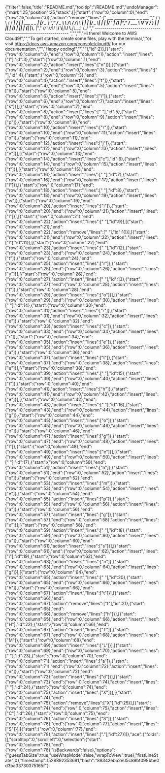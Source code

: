 {"filter":false,"title":"README.md","tooltip":"/README.md","undoManager":{"mark":25,"position":25,"stack":[[{"start":{"row":0,"column":0},"end":{"row":15,"column":0},"action":"remove","lines":["         ___        ______     ____ _                 _  ___  ","        / \\ \\      / / ___|   / ___| | ___  _   _  __| |/ _ \\ ","       / _ \\ \\ /\\ / /\\___ \\  | |   | |/ _ \\| | | |/ _` | (_) |","      / ___ \\ V  V /  ___) | | |___| | (_) | |_| | (_| |\\__, |","     /_/   \\_\\_/\\_/  |____/   \\____|_|\\___/ \\__,_|\\__,_|  /_/ "," ----------------------------------------------------------------- ","","","Hi there! Welcome to AWS Cloud9!","","To get started, create some files, play with the terminal,","or visit https://docs.aws.amazon.com/console/cloud9/ for our documentation.","","Happy coding!","",""],"id":2}],[{"start":{"row":0,"column":0},"end":{"row":0,"column":1},"action":"insert","lines":["I"],"id":3},{"start":{"row":0,"column":1},"end":{"row":0,"column":2},"action":"insert","lines":["n"]}],[{"start":{"row":0,"column":2},"end":{"row":0,"column":3},"action":"insert","lines":[" "],"id":4},{"start":{"row":0,"column":3},"end":{"row":0,"column":4},"action":"insert","lines":["t"]},{"start":{"row":0,"column":4},"end":{"row":0,"column":5},"action":"insert","lines":["h"]},{"start":{"row":0,"column":5},"end":{"row":0,"column":6},"action":"insert","lines":["i"]},{"start":{"row":0,"column":6},"end":{"row":0,"column":7},"action":"insert","lines":["s"]}],[{"start":{"row":0,"column":7},"end":{"row":0,"column":8},"action":"insert","lines":[" "],"id":5},{"start":{"row":0,"column":8},"end":{"row":0,"column":9},"action":"insert","lines":["p"]},{"start":{"row":0,"column":9},"end":{"row":0,"column":10},"action":"insert","lines":["r"]},{"start":{"row":0,"column":10},"end":{"row":0,"column":11},"action":"insert","lines":["o"]},{"start":{"row":0,"column":11},"end":{"row":0,"column":12},"action":"insert","lines":["j"]},{"start":{"row":0,"column":12},"end":{"row":0,"column":13},"action":"insert","lines":["e"]}],[{"start":{"row":0,"column":13},"end":{"row":0,"column":14},"action":"insert","lines":["c"],"id":6},{"start":{"row":0,"column":14},"end":{"row":0,"column":15},"action":"insert","lines":["t"]}],[{"start":{"row":0,"column":15},"end":{"row":0,"column":16},"action":"insert","lines":[" "],"id":7},{"start":{"row":0,"column":16},"end":{"row":0,"column":17},"action":"insert","lines":["I"]}],[{"start":{"row":0,"column":17},"end":{"row":0,"column":18},"action":"insert","lines":[" "],"id":8},{"start":{"row":0,"column":18},"end":{"row":0,"column":19},"action":"insert","lines":["w"]},{"start":{"row":0,"column":19},"end":{"row":0,"column":20},"action":"insert","lines":["i"]},{"start":{"row":0,"column":20},"end":{"row":0,"column":21},"action":"insert","lines":["l"]}],[{"start":{"row":0,"column":21},"end":{"row":0,"column":22},"action":"insert","lines":[" "],"id":9}],[{"start":{"row":0,"column":21},"end":{"row":0,"column":22},"action":"remove","lines":[" "],"id":10}],[{"start":{"row":0,"column":21},"end":{"row":0,"column":22},"action":"insert","lines":["l"],"id":11}],[{"start":{"row":0,"column":22},"end":{"row":0,"column":23},"action":"insert","lines":[" "],"id":12},{"start":{"row":0,"column":23},"end":{"row":0,"column":24},"action":"insert","lines":["t"]},{"start":{"row":0,"column":24},"end":{"row":0,"column":25},"action":"insert","lines":["r"]},{"start":{"row":0,"column":25},"end":{"row":0,"column":26},"action":"insert","lines":["y"]}],[{"start":{"row":0,"column":26},"end":{"row":0,"column":27},"action":"insert","lines":[" "],"id":13},{"start":{"row":0,"column":27},"end":{"row":0,"column":28},"action":"insert","lines":["t"]},{"start":{"row":0,"column":28},"end":{"row":0,"column":29},"action":"insert","lines":["o"]}],[{"start":{"row":0,"column":29},"end":{"row":0,"column":30},"action":"insert","lines":[" "],"id":14},{"start":{"row":0,"column":30},"end":{"row":0,"column":31},"action":"insert","lines":["r"]},{"start":{"row":0,"column":31},"end":{"row":0,"column":32},"action":"insert","lines":["e"]},{"start":{"row":0,"column":32},"end":{"row":0,"column":33},"action":"insert","lines":["c"]},{"start":{"row":0,"column":33},"end":{"row":0,"column":34},"action":"insert","lines":["r"]},{"start":{"row":0,"column":34},"end":{"row":0,"column":35},"action":"insert","lines":["e"]},{"start":{"row":0,"column":35},"end":{"row":0,"column":36},"action":"insert","lines":["a"]},{"start":{"row":0,"column":36},"end":{"row":0,"column":37},"action":"insert","lines":["t"]},{"start":{"row":0,"column":37},"end":{"row":0,"column":38},"action":"insert","lines":["e"]}],[{"start":{"row":0,"column":38},"end":{"row":0,"column":39},"action":"insert","lines":[" "],"id":15},{"start":{"row":0,"column":39},"end":{"row":0,"column":40},"action":"insert","lines":["t"]},{"start":{"row":0,"column":40},"end":{"row":0,"column":41},"action":"insert","lines":["h"]},{"start":{"row":0,"column":41},"end":{"row":0,"column":42},"action":"insert","lines":["e"]}],[{"start":{"row":0,"column":42},"end":{"row":0,"column":43},"action":"insert","lines":[" "],"id":16},{"start":{"row":0,"column":43},"end":{"row":0,"column":44},"action":"insert","lines":["g"]},{"start":{"row":0,"column":44},"end":{"row":0,"column":45},"action":"insert","lines":["o"]},{"start":{"row":0,"column":45},"end":{"row":0,"column":46},"action":"insert","lines":["o"]},{"start":{"row":0,"column":46},"end":{"row":0,"column":47},"action":"insert","lines":["g"]},{"start":{"row":0,"column":47},"end":{"row":0,"column":48},"action":"insert","lines":["l"]},{"start":{"row":0,"column":48},"end":{"row":0,"column":49},"action":"insert","lines":["e"]}],[{"start":{"row":0,"column":49},"end":{"row":0,"column":50},"action":"insert","lines":[" "],"id":17},{"start":{"row":0,"column":50},"end":{"row":0,"column":51},"action":"insert","lines":["h"]},{"start":{"row":0,"column":51},"end":{"row":0,"column":52},"action":"insert","lines":["o"]},{"start":{"row":0,"column":52},"end":{"row":0,"column":53},"action":"insert","lines":["m"]},{"start":{"row":0,"column":53},"end":{"row":0,"column":54},"action":"insert","lines":["e"]},{"start":{"row":0,"column":54},"end":{"row":0,"column":55},"action":"insert","lines":["p"]},{"start":{"row":0,"column":55},"end":{"row":0,"column":56},"action":"insert","lines":["a"]},{"start":{"row":0,"column":56},"end":{"row":0,"column":57},"action":"insert","lines":["g"]},{"start":{"row":0,"column":57},"end":{"row":0,"column":58},"action":"insert","lines":["e"]}],[{"start":{"row":0,"column":58},"end":{"row":0,"column":59},"action":"insert","lines":[" "],"id":18},{"start":{"row":0,"column":59},"end":{"row":0,"column":60},"action":"insert","lines":["u"]},{"start":{"row":0,"column":60},"end":{"row":0,"column":61},"action":"insert","lines":["s"]}],[{"start":{"row":0,"column":61},"end":{"row":0,"column":62},"action":"insert","lines":["i"],"id":19},{"start":{"row":0,"column":62},"end":{"row":0,"column":63},"action":"insert","lines":["n"]},{"start":{"row":0,"column":63},"end":{"row":0,"column":64},"action":"insert","lines":["g"]}],[{"start":{"row":0,"column":64},"end":{"row":0,"column":65},"action":"insert","lines":[" "],"id":20},{"start":{"row":0,"column":65},"end":{"row":0,"column":66},"action":"insert","lines":["h"]},{"start":{"row":0,"column":66},"end":{"row":0,"column":67},"action":"insert","lines":["t"]}],[{"start":{"row":0,"column":66},"end":{"row":0,"column":67},"action":"remove","lines":["t"],"id":21},{"start":{"row":0,"column":65},"end":{"row":0,"column":66},"action":"remove","lines":["h"]}],[{"start":{"row":0,"column":65},"end":{"row":0,"column":66},"action":"insert","lines":["H"],"id":22},{"start":{"row":0,"column":66},"end":{"row":0,"column":67},"action":"insert","lines":["T"]},{"start":{"row":0,"column":67},"end":{"row":0,"column":68},"action":"insert","lines":["M"]},{"start":{"row":0,"column":68},"end":{"row":0,"column":69},"action":"insert","lines":["L"]}],[{"start":{"row":0,"column":69},"end":{"row":0,"column":70},"action":"insert","lines":[" "],"id":23},{"start":{"row":0,"column":70},"end":{"row":0,"column":71},"action":"insert","lines":["a"]},{"start":{"row":0,"column":71},"end":{"row":0,"column":72},"action":"insert","lines":["n"]},{"start":{"row":0,"column":72},"end":{"row":0,"column":73},"action":"insert","lines":["d"]}],[{"start":{"row":0,"column":73},"end":{"row":0,"column":74},"action":"insert","lines":[" "],"id":24},{"start":{"row":0,"column":74},"end":{"row":0,"column":75},"action":"insert","lines":["X"]}],[{"start":{"row":0,"column":74},"end":{"row":0,"column":75},"action":"remove","lines":["X"],"id":25}],[{"start":{"row":0,"column":74},"end":{"row":0,"column":75},"action":"insert","lines":["C"],"id":26},{"start":{"row":0,"column":75},"end":{"row":0,"column":76},"action":"insert","lines":["S"]},{"start":{"row":0,"column":76},"end":{"row":0,"column":77},"action":"insert","lines":["S"]}],[{"start":{"row":0,"column":77},"end":{"row":0,"column":78},"action":"insert","lines":["."],"id":27}]]},"ace":{"folds":[],"scrolltop":0,"scrollleft":0,"selection":{"start":{"row":0,"column":78},"end":{"row":0,"column":78},"isBackwards":false},"options":{"guessTabSize":true,"useWrapMode":false,"wrapToView":true},"firstLineState":0},"timestamp":1528892353681,"hash":"88342eba2e05c89bf098bbe0d3ba33730375165f"}